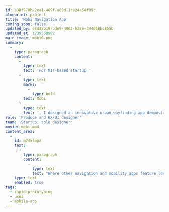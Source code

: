 ```yaml
---
id: e98f970b-2ea1-469f-a89d-1ce24a54f99c
blueprint: project
title: 'Mobi Navigation App'
coming_soon: false
updated_by: e8d38b19-bde9-4962-b28e-344068bc855b
updated_at: 1739550902
main_image: mobi0.png
summary:
  -
    type: paragraph
    content:
      -
        type: text
        text: 'For MIT-based startup '
      -
        type: text
        marks:
          -
            type: bold
        text: Mobi
      -
        type: text
        text: ', I designed an innovative urban-wayfinding app demonstrating their powerful multi-modal technology.'
role: 'Produce and UX/UI designer'
team: 'Startup; solo designer'
movie: mobi.mp4
content_area:
  -
    id: m74xlmpz
    text:
      -
        type: paragraph
        content:
          -
            type: text
            text: "Where other navigation and mobility apps feature long flows of static, densely-packed screens, I explored an 'ennactivist' approach to wayfinding when showcasing Mobi's unique multi-modal technology: users see instant results on a map, giving them real-time feedback by which to then continue to dial in their route and travel preferences. The innovative 'dial' interface makes use of the phone's haptic motor to provide reassuring physical clicks that correspond to the acceleration curve of either flicking or scrolling carefully through the various route options. Underlying this design was the goal of creating a more comfortable, tactile, and intuitive experience given the stressful context that navigation typically occurs in."
    type: text
    enabled: true
tags:
  - rapid-prototyping
  - uxui
  - mobile-app
---
```

